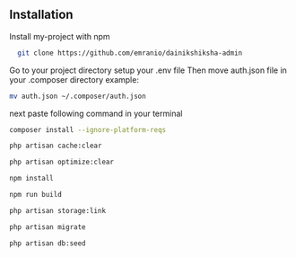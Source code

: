 ## Installation

Install my-project with npm

```bash
  git clone https://github.com/emranio/dainikshiksha-admin
```

Go to your project directory
setup your .env file
Then move auth.json file in your .composer directory
example:

```bash
mv auth.json ~/.composer/auth.json
```

next paste following command in your terminal

```bash
composer install --ignore-platform-reqs 
```

```bash
php artisan cache:clear
```

```bash
php artisan optimize:clear
```

```bash
npm install
```

```bash
npm run build
```

```bash
php artisan storage:link
```

```bash
php artisan migrate
```

```bash
php artisan db:seed
```

